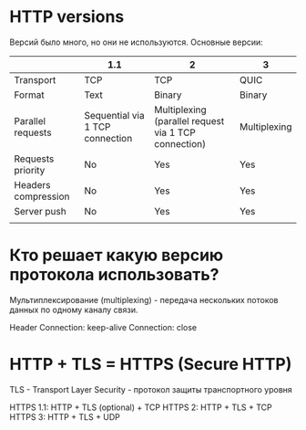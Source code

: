 # HTTP versions
Версий было много, но они не используются.
Основные версии:

|                     | 1.1                             | 2                                                    | 3            |
| ------------------- | ------------------------------- | ---------------------------------------------------- | ------------ |
| Transport           | TCP                             | TCP                                                  | QUIC         |
| Format              | Text                            | Binary                                               | Binary       |
| Parallel requests   | Sequential via 1 TCP connection | Multiplexing (parallel request via 1 TCP connection) | Multiplexing |
| Requests priority   | No                              | Yes                                                  | Yes          |
| Headers compression | No                              | Yes                                                  | Yes          |
| Server push         | No                              | Yes                                                  | Yes          |
|                     |                                 |                                                      |              |
# Кто решает какую версию протокола использовать?
Мультиплексирование (multiplexing) - передача нескольких потоков данных по одному каналу связи.

Header
Connection: keep-alive
Connection: close

# HTTP + TLS = HTTPS (Secure HTTP)
TLS - Transport Layer Security - протокол защиты транспортного уровня

HTTPS 1.1: HTTP + TLS (optional) + TCP
HTTPS 2: HTTP + TLS + TCP
HTTPS 3: HTTP + TLS + UDP